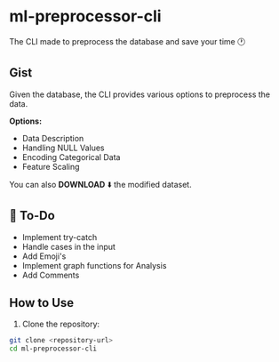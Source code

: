 # ml-preprocessor-cli

The CLI made to preprocess the database and save your time 🕐

## Gist

Given the database, the CLI provides various options to preprocess the data.

**Options:**
- Data Description
- Handling NULL Values
- Encoding Categorical Data
- Feature Scaling

You can also **DOWNLOAD** ⬇️ the modified dataset.

## 📝 To-Do
- Implement try-catch
- Handle cases in the input
- Add Emoji's
- Implement graph functions for Analysis
- Add Comments

## How to Use

1. Clone the repository:

```bash
git clone <repository-url>
cd ml-preprocessor-cli

